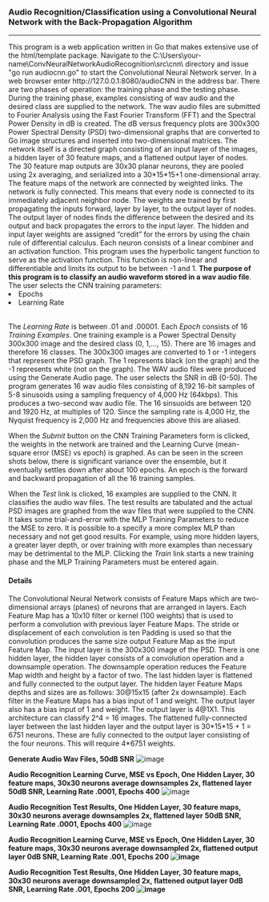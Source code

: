 <h3>Audio Recognition/Classification using a Convolutional Neural Network with the Back-Propagation Algorithm</h3>
<hr>
This program is a web application written in Go that makes extensive use of the html/template package.
Navigate to the C:\Users\your-name\ConvNeuralNetworkAudioRecognition\src\cnn\ directory and issue "go run audiocnn.go" to
start the Convolutional Neural Network server. In a web browser enter http://127.0.0.1:8080/audioCNN
in the address bar.  There are two phases of operation:  the training phase and the testing phase.  During the training
phase, examples consisting of wav audio and the desired class are supplied to the network.  The wav audio files are submitted
to Fourier Analysis using the Fast Fourier Transform (FFT) and the Spectral Power Density in dB is created.  The dB versus frequency plots
are 300x300 Power Spectral Density (PSD) two-dimensional graphs that are converted to Go image structures and inserted into two-dimensional matrices.
The network itself is a directed graph consisting of an input layer of the images, a hidden layer of 30 feature maps, and
a flattened output layer of nodes. The 30 feature map outputs are 30x30 planar neurons, they are pooled using 2x averaging, and 
serialized into a 30*15*15+1 one-dimensional array.  The feature maps of the network are connected by weighted
links.  The network is fully connected.  This means that every node is connected to its immediately adjacent neighbor node.  The weights are trained
by first propagating the inputs forward, layer by layer, to the output layer of nodes.  The output layer of nodes finds the
difference between the desired and its output and back propagates the errors to the input layer.  The hidden and input layer
weights are assigned “credit” for the errors by using the chain rule of differential calculus.  Each neuron consists of a
linear combiner and an activation function.  This program uses the hyperbolic tangent function to serve as the activation function.
This function is non-linear and differentiable and limits its output to be between -1 and 1.  <b>The purpose of this program is to classify an
audio waveform stored in a wav audio file</b>.
The user selects the CNN training parameters:
<li>Epochs</li>
<li>Learning Rate</li>
<br />
<p>
The <i>Learning Rate</i> is between .01 and .00001.  Each <i>Epoch</i> consists of 16 <i>Training Examples</i>.  
One training example is a Power Spectral Density 300x300 image and the desired class (0, 1,…, 15).  There are 16 images and therefore 16 classes.
The 300x300 images are converted to 1 or -1 integers that represent the PSD graph.
The 1 represents black (on the graph)  and the -1 represents white (not on the graph).  The WAV audio files were produced using the Generate Audio page.  The user selects the SNR in
dB (0-50).  The program generates 16 wav audio files consisting of 8,192 16-bit samples of 5-8 sinusoids using a sampling frequency of 4,000 Hz (64kbps).  This
produces a two-second wav audio file.  The 16 sinsuoids are between 120 and 1920 Hz, at multiples of 120.  Since the sampling rate is 4,000 Hz, the Nyquist frequency 
is 2,000 Hz and frequencies above this are aliased.
</p>
<p>
When the <i>Submit</i> button on the CNN Training Parameters form is clicked, the weights in the network are trained
and the Learning Curve (mean-square error (MSE) vs epoch) is graphed.  As can be seen in the screen shots below, there is significant variance over the ensemble,
but it eventually settles down after about 100 epochs. An epoch is the forward and backward propagation of all the 16 training samples.
</p>
<p>
When the <i>Test</i> link is clicked, 16 examples are supplied to the CNN.  It classifies the audio wav files.
The test results are tabulated and the actual PSD images are graphed from the wav files that were supplied to the CNN.
It takes some trial-and-error with the MLP Training Parameters to reduce the MSE to zero.  It is possible to a specify a 
more complex MLP than necessary and not get good results.  For example, using more hidden layers, a greater layer depth,
or over training with more examples than necessary may be detrimental to the MLP.  Clicking the <i>Train</i> link starts a new training
phase and the MLP Training Parameters must be entered again.
</p>
<h4>Details</h4>
<p>
 The Convolutional Neural Network consists of Feature Maps which are two-dimensional
arrays (planes) of neurons that are arranged in layers.  Each Feature Map has a
10x10 filter or kernel (100 weights) that is used to perform a convolution with previous
layer Feature Maps.  The stride or displacement of each convolution is ten
Padding is used so that the convolution produces the same size output Feature Map as
the input Feature Map.  The input layer is the 300x300 image of the PSD.  There is
one hidden layer, the hidden layer consists of a convolution operation and
a downsample operation.  The downsample operation reduces the Feature Map width and
height by a factor of two.  The last hidden layer is flattened and fully connected
to the output layer.  The hidden layer Feature Maps depths and sizes are as follows:
30@15x15 (after 2x downsample).  Each filter in the Feature Maps has a bias input of 1 and weight.
The output layer also has a bias input of 1 and weight.  The output layer is 4@1X1.
This architecture can classify 2^4 = 16 images.  The flattened fully-connected layer
between the last hidden layer and the output layer is 30*15*15 + 1 = 6751 neurons.
These are fully connected to the output layer consisting of the four neurons.
This will require 4*6751 weights. 
</p>

<b>Generate Audio Wav Files, 50dB SNR</b>
![image](https://github.com/user-attachments/assets/6a46a537-1499-43ca-ae98-c373200cdc0d)

<b>Audio Recognition Learning Curve, MSE vs Epoch, One Hidden Layer, 30 feature maps, 30x30 neurons average downsamples 2x, flattened layer</b>
<b>50dB SNR, Learning Rate .0001, Epochs 400</b>
![image](https://github.com/user-attachments/assets/9072b478-733a-453e-81e3-2f72dc4f5a0f)

<b>Audio Recognition Test Results, One Hidden Layer, 30 feature maps, 30x30 neurons average downsamples 2x, flattened layer</b>
<b>50dB SNR, Learning Rate .0001, Epochs 400</b>
![image](https://github.com/user-attachments/assets/f38ba908-2762-4dc5-b274-3497b8f1db3a)

<b>Audio Recognition Learning Curve, MSE vs Epoch, One Hidden Layer, 30 feature maps, 30x30 neurons average downsampled 2x, flattened output layer
<b>0dB SNR, Learning Rate .001, Epochs 200</b>
![image](https://github.com/user-attachments/assets/c8029ef4-860a-40ad-82c4-4be57129ffd3)

<b>Audio Recognition Test Results, One Hidden Layer, 30 feature maps, 30x30 neurons average downsampled 2x, flattened output layer</b>
<b>0dB SNR, Learning Rate .001, Epochs 200</b>
![image](https://github.com/user-attachments/assets/9720cb82-78ce-4102-b4f4-092385e66073)




